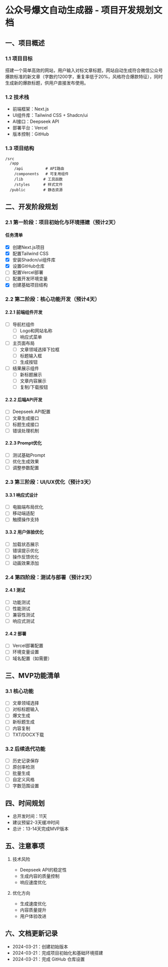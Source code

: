 # 公众号爆文自动生成器 - 项目开发规划文档

## 一、项目概述

### 1.1 项目目标
搭建一个简单高效的网站，用户输入对标文章标题，网站自动生成符合微信公众号爆款标准的新文章（字数约1200字，重复率低于20%，风格符合爆款特征），同时生成新的爆款标题，供用户直接发布使用。

### 1.2 技术栈
- 前端框架：Next.js
- UI组件库：Tailwind CSS + Shadcn/ui
- AI接口：Deepseek API
- 部署平台：Vercel
- 版本控制：GitHub

### 1.3 项目结构
```
/src
  /app
    /api          # API路由
    /components   # 可复用组件
    /lib         # 工具函数
    /styles      # 样式文件
  /public        # 静态资源
```

## 二、开发阶段规划

### 2.1 第一阶段：项目初始化与环境搭建（预计2天）
#### 任务清单
- [x] 创建Next.js项目
- [x] 配置Tailwind CSS
- [x] 安装Shadcn/ui组件库
- [x] 设置GitHub仓库
- [ ] 配置Vercel部署
- [ ] 配置开发环境变量
- [x] 创建基础项目结构

### 2.2 第二阶段：核心功能开发（预计4天）
#### 2.2.1 前端组件开发
- [ ] 导航栏组件
  - [ ] Logo和网站名称
  - [ ] 响应式菜单
- [ ] 主页面布局
  - [ ] 文章领域选择下拉框
  - [ ] 标题输入框
  - [ ] 生成按钮
- [ ] 结果展示组件
  - [ ] 新标题展示
  - [ ] 文章内容展示
  - [ ] 复制/下载按钮

#### 2.2.2 后端API开发
- [ ] Deepseek API配置
- [ ] 文章生成接口
- [ ] 标题生成接口
- [ ] 错误处理机制

#### 2.2.3 Prompt优化
- [ ] 测试基础Prompt
- [ ] 优化生成效果
- [ ] 调整参数配置

### 2.3 第三阶段：UI/UX优化（预计3天）
#### 3.3.1 响应式设计
- [ ] 电脑端布局优化
- [ ] 移动端适配
- [ ] 触摸操作支持

#### 3.3.2 用户体验优化
- [ ] 加载状态展示
- [ ] 错误提示优化
- [ ] 操作反馈优化
- [ ] 动画效果添加

### 2.4 第四阶段：测试与部署（预计2天）
#### 2.4.1 测试
- [ ] 功能测试
- [ ] 性能测试
- [ ] 兼容性测试
- [ ] 响应式测试

#### 2.4.2 部署
- [ ] Vercel部署配置
- [ ] 环境变量设置
- [ ] 域名配置（如需要）

## 三、MVP功能清单

### 3.1 核心功能
- [ ] 文章领域选择
- [ ] 对标标题输入
- [ ] 爆文生成
- [ ] 新标题生成
- [ ] 内容复制
- [ ] TXT/DOCX下载

### 3.2 后续迭代功能
- [ ] 历史记录保存
- [ ] 原创率检测
- [ ] 批量生成
- [ ] 自定义风格
- [ ] 字数范围设置

## 四、时间规划
- 总开发时间：11天
- 建议预留2-3天缓冲时间
- 总计：13-14天完成MVP版本

## 五、注意事项
1. 技术风险
   - Deepseek API的稳定性
   - 生成内容的质量控制
   - 响应速度优化

2. 优化方向
   - 生成速度优化
   - 内容质量提升
   - 用户体验改进

## 六、文档更新记录
- 2024-03-21：创建初始版本
- 2024-03-21：完成项目初始化和基础环境搭建
- 2024-03-21：完成 GitHub 仓库设置 